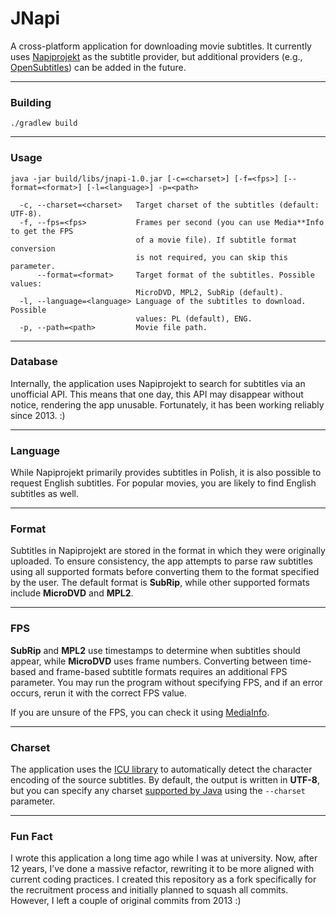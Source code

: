 # JNapi

A cross-platform application for downloading movie subtitles. It currently
uses [Napiprojekt](https://www.napiprojekt.pl) as the subtitle provider, but additional providers
(e.g., [OpenSubtitles](https://www.opensubtitles.org)) can be added in the future.

------------------------------------------------------------------------------

### Building
```
./gradlew build
```

------------------------------------------------------------------------------

### Usage

```
java -jar build/libs/jnapi-1.0.jar [-c=<charset>] [-f=<fps>] [--format=<format>] [-l=<language>] -p=<path>

  -c, --charset=<charset>   Target charset of the subtitles (default: UTF-8).
  -f, --fps=<fps>           Frames per second (you can use Media**Info to get the FPS
                            of a movie file). If subtitle format conversion
                            is not required, you can skip this parameter.
      --format=<format>     Target format of the subtitles. Possible values:
                            MicroDVD, MPL2, SubRip (default).
  -l, --language=<language> Language of the subtitles to download. Possible
                            values: PL (default), ENG.
  -p, --path=<path>         Movie file path.

```

------------------------------------------------------------------------------

### Database

Internally, the application uses Napiprojekt to search for subtitles via an unofficial API.
This means that one day, this API may disappear without notice, rendering the app unusable.
Fortunately, it has been working reliably since 2013. :)

------------------------------------------------------------------------------

### Language

While Napiprojekt primarily provides subtitles in Polish, it is also possible to request English subtitles.
For popular movies, you are likely to find English subtitles as well.

------------------------------------------------------------------------------

### Format

Subtitles in Napiprojekt are stored in the format in which they were originally uploaded.
To ensure consistency, the app attempts to parse raw subtitles using all supported formats before converting them to the
format specified by the user.
The default format is **SubRip**, while other supported formats include **MicroDVD** and **MPL2**.

------------------------------------------------------------------------------

### FPS

**SubRip** and **MPL2** use timestamps to determine when subtitles should appear, while **MicroDVD** uses frame numbers.
Converting between time-based and frame-based subtitle formats requires an additional FPS parameter.
You may run the program without specifying FPS, and if an error occurs, rerun it with the correct FPS value.

If you are unsure of the FPS, you can check it using [MediaInfo](https://mediaarea.net/en/MediaInfo).

------------------------------------------------------------------------------

### Charset

The application uses the [ICU library](https://unicode-org.github.io/icu/userguide/icu4j/) to automatically detect the
character encoding of the source subtitles. By default, the output is written in **UTF-8**, but you can specify any
charset [supported by Java](https://docs.oracle.com/javase/8/docs/technotes/guides/intl/encoding.doc.html) using the
`--charset` parameter.

------------------------------------------------------------------------------

### Fun Fact

I wrote this application a long time ago while I was at university. Now, after 12 years, I’ve done a massive refactor,
rewriting it to be more aligned with current coding practices. I created this repository as a fork specifically for the
recruitment process and initially planned to squash all commits. However, I left a couple of original commits from
2013 :)